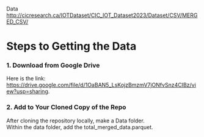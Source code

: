 Data  
http://cicresearch.ca/IOTDataset/CIC_IOT_Dataset2023/Dataset/CSV/MERGED_CSV/  

# Steps to Getting the Data
  
### 1. Download from Google Drive  
Here is the link: https://drive.google.com/file/d/1OaBAN5_LsKojzBmzmV7jONfvSnz4CIBz/view?usp=sharing.
  
### 2. Add to Your Cloned Copy of the Repo  
After cloning the repository locally, make a Data folder.  
Within the data folder, add the total_merged_data.parquet.




